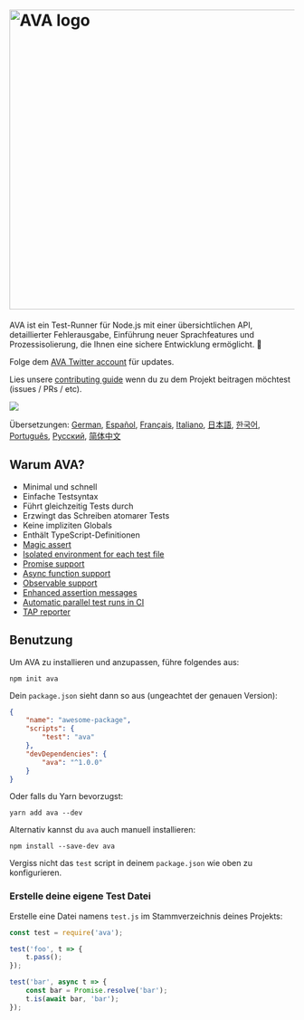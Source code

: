 # <img src="media/header.png" title="AVA" alt="AVA logo" width="530">

AVA ist ein Test-Runner für Node.js mit einer übersichtlichen API, detaillierter Fehlerausgabe, Einführung neuer Sprachfeatures und Prozessisolierung, die Ihnen eine sichere Entwicklung ermöglicht. 🚀

Folge dem [AVA Twitter account](https://twitter.com/ava__js) für updates.

Lies unsere [contributing guide](.github/CONTRIBUTING.md) wenn du zu dem Projekt beitragen möchtest (issues / PRs / etc).

![](media/mini-reporter.gif)


Übersetzungen: [German](https://github.com/avajs/ava-docs/blob/master/de_DE/readme.md), [Español](https://github.com/avajs/ava-docs/blob/master/es_ES/readme.md), [Français](https://github.com/avajs/ava-docs/blob/master/fr_FR/readme.md), [Italiano](https://github.com/avajs/ava-docs/blob/master/it_IT/readme.md), [日本語](https://github.com/avajs/ava-docs/blob/master/ja_JP/readme.md), [한국어](https://github.com/avajs/ava-docs/blob/master/ko_KR/readme.md), [Português](https://github.com/avajs/ava-docs/blob/master/pt_BR/readme.md), [Русский](https://github.com/avajs/ava-docs/blob/master/ru_RU/readme.md), [简体中文](https://github.com/avajs/ava-docs/blob/master/zh_CN/readme.md)


## Warum AVA?

- Minimal und schnell
- Einfache Testsyntax
- Führt gleichzeitig Tests durch
- Erzwingt das Schreiben atomarer Tests
- Keine impliziten Globals
- Enthält TypeScript-Definitionen
- [Magic assert](#magic-assert)
- [Isolated environment for each test file](./docs/01-writing-tests.md#process-isolation)
- [Promise support](./docs/01-writing-tests.md#promise-support)
- [Async function support](./docs/01-writing-tests.md#async-function-support)
- [Observable support](./docs/01-writing-tests.md#observable-support)
- [Enhanced assertion messages](./docs/03-assertions.md#enhanced-assertion-messages)
- [Automatic parallel test runs in CI](#parallel-runs-in-ci)
- [TAP reporter](./docs/05-command-line.md#tap-reporter)


## Benutzung

Um AVA zu installieren und anzupassen, führe folgendes aus:

```console
npm init ava
```

Dein `package.json` sieht dann so aus (ungeachtet der genauen Version):

```json
{
	"name": "awesome-package",
	"scripts": {
		"test": "ava"
	},
	"devDependencies": {
		"ava": "^1.0.0"
	}
}
```

Oder falls du Yarn bevorzugst:

```console
yarn add ava --dev
```

Alternativ kannst du `ava` auch manuell installieren:

```console
npm install --save-dev ava
```

Vergiss nicht das `test` script in deinem `package.json` wie oben zu konfigurieren.

### Erstelle deine eigene Test Datei

Erstelle eine Datei namens `test.js` im Stammverzeichnis deines Projekts:

```js
const test = require('ava');

test('foo', t => {
	t.pass();
});

test('bar', async t => {
	const bar = Promise.resolve('bar');
	t.is(await bar, 'bar');
});
```
